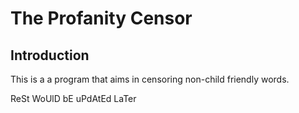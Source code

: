 # The Profanity Censor

## Introduction

This is a a program that aims in censoring non-child friendly words.

ReSt WoUlD bE uPdAtEd LaTer
